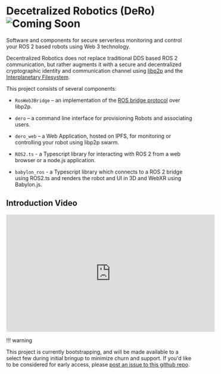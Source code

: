 # Decetralized Robotics (DeRo) ![Coming Soon](https://img.shields.io/badge/Coming%20Soon-8A2BE2)
Software and components for secure serverless monitoring and control your ROS 2 based robots using Web 3 technology.

Decentralized Robotics does not replace traditional DDS based ROS 2 communication, but rather augments it with a secure and decentralized cryptographic identity and communication channel using [libp2p](https://libp2p.io) and the [Interplanetary Filesystem](http://ipfs.io).

This project consists of several components:

- `RosWeb3Bridge` – an implementation of the [ROS bridge protocol](https://github.com/RobotWebTools/rosbridge_suite/blob/ros2/ROSBRIDGE_PROTOCOL.md) over libp2p.

- `dero` – a command line interface for provisioning Robots and associating users.

- `dero_web` – a Web Application, hosted on IPFS, for monitoring or controlling your robot using libp2p swarm.

- `ROS2.ts` - a Typescript library for interacting with ROS 2 from a web browser or a node.js application.

- `babylon_ros` - a Typescript library which connects to a ROS 2 bridge using ROS2.ts and renders the robot and UI in 3D and WebXR using Babylon.js.

## Introduction Video

<iframe width="560" height="315" src="https://www.youtube.com/embed/e5n7-9WroSA?si=Cxpar4ageV_2Ut6b" title="Decentralized Robotics" frameborder="0" allow="accelerometer; autoplay; clipboard-write; encrypted-media; gyroscope; picture-in-picture; web-share" allowfullscreen></iframe>


!!! warning

This project is currently bootstrapping, and will be made available to a select few during initial bringup to minimize churn and support. If you'd like to be considered for early access, please [post an issue to this github repo](https://github.com/decentralizedrobotics/decentralizedrobotics/issues/new?assignees=decentralizedrobotics&labels=&projects=&template=request-access.md&title=Request+Access). 